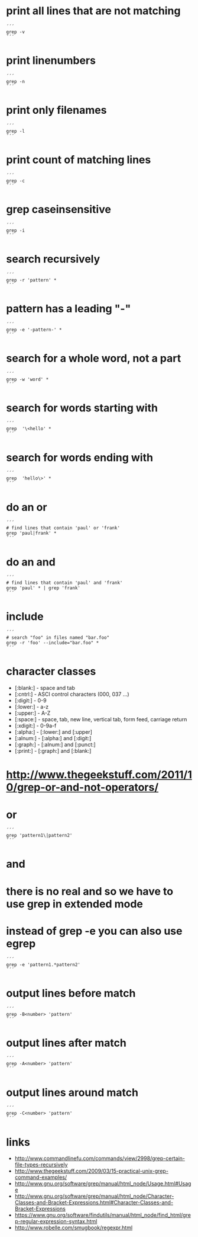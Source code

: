# print all lines that are not matching

    ´´´
    grep -v
    ´´´

# print linenumbers

    ´´´
    grep -n
    ´´´

# print only filenames

    ´´´
    grep -l
    ´´´

# print count of matching lines

    ´´´
    grep -c
    ´´´

# grep caseinsensitive

    ´´´
    grep -i
    ´´´

# search recursively

    ´´´
    grep -r 'pattern' *
    ´´´

# pattern has a leading "-"

    ´´´
    grep -e '-pattern-' *
    ´´´

# search for a whole word, not a part

    ´´´
    grep -w 'word' *
    ´´´

# search for words starting with 

    ´´´
    grep  '\<hello' *
    ´´´

# search for words ending with 

    ´´´
    grep  'hello\>' *
    ´´´

# do an or

    ´´´
    # find lines that contain 'paul' or 'frank'
    grep 'paul|frank' *
    ´´´

# do an and

    ´´´
    # find lines that contain 'paul' and 'frank'
    grep 'paul' * | grep 'frank'
    ´´´

# include

    ´´´
    # search "foo" in files named "bar.foo"
    grep -r 'foo' --include="bar.foo" *
    ´´´

# character classes

* [:blank:]     - space and tab
* [:cntrl:]     - ASCI control characters (000, 037 ...)
* [:digit:]     - 0-9
* [:lower:]     - a-z
* [:upper:]     - A-Z
* [:space:]     - space, tab, new line, vertical tab, form feed, carriage return
* [:xdigit:]    - 0-9a-f
* [:alpha:]     - [:lower:] and [:upper]
* [:alnum:]     - [:alpha:] and [:digit:]
* [:graph:]     - [:alnum:] and [:punct:]
* [:print:]     - [:graph:] and [:blank:]

# http://www.thegeekstuff.com/2011/10/grep-or-and-not-operators/
# or

    ´´´
    grep 'pattern1\|pattern2'
    ´´´

# and
#  there is no real and so we have to use grep in extended mode
# instead of grep -e you can also use egrep

    ´´´
    grep -e 'pattern1.*pattern2'
    ´´´

# output <number of> lines before match

    ´´´
    grep -B<number> 'pattern'
    ´´´

# output <number of> lines after match

    ´´´
    grep -A<number> 'pattern'
    ´´´

# output <number of> lines around match

    ´´´
    grep -C<number> 'pattern'
    ´´´

# links

* http://www.commandlinefu.com/commands/view/2998/grep-certain-file-types-recursively
* http://www.thegeekstuff.com/2009/03/15-practical-unix-grep-command-examples/
* http://www.gnu.org/software/grep/manual/html_node/Usage.html#Usage
* http://www.gnu.org/software/grep/manual/html_node/Character-Classes-and-Bracket-Expressions.html#Character-Classes-and-Bracket-Expressions
* https://www.gnu.org/software/findutils/manual/html_node/find_html/grep-regular-expression-syntax.html
* http://www.robelle.com/smugbook/regexpr.html
